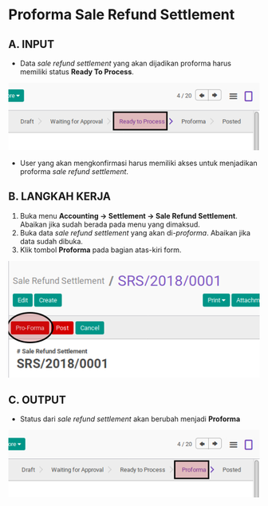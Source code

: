 # Proforma Sale Refund Settlement

## A. INPUT

* Data *sale refund settlement* yang akan dijadikan proforma harus memiliki status **Ready To Process**.

![](../../img/sale-refund-settlement/status-ready-to-process.png)

* User yang akan mengkonfirmasi harus memiliki akses untuk menjadikan proforma *sale refund settlement*.

## B. LANGKAH KERJA

1. Buka menu **Accounting -> Settlement -> Sale Refund Settlement**. Abaikan jika sudah berada pada menu yang dimaksud.
2. Buka data *sale refund settlement* yang akan di-*proforma*. Abaikan jika data sudah dibuka.
3. Klik tombol **Proforma** pada bagian atas-kiri form.

![](../../img/sale-refund-settlement/tombol-proforma.png)

## C. OUTPUT

* Status dari *sale refund settlement* akan berubah menjadi **Proforma**

![](../../img/sale-refund-settlement/status-proforma.png)
